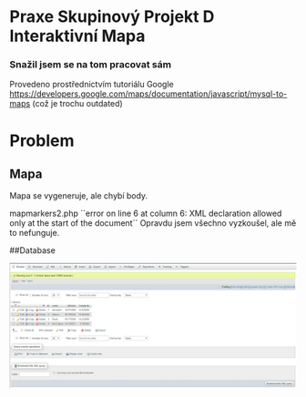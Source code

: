 
# Praxe Skupinový Projekt D Interaktivní Mapa 
### Snažil jsem se na tom pracovat sám

Provedeno prostřednictvím tutoriálu Google https://developers.google.com/maps/documentation/javascript/mysql-to-maps (což je trochu outdated)

# Problem

## Mapa
Mapa se vygeneruje, ale chybí body.

mapmarkers2.php ´´error on line 6 at column 6: XML declaration allowed only at the start of the document´´ 
Opravdu jsem všechno vyzkoušel, ale mě to nefunguje.

##Database

![](database.JPG)
